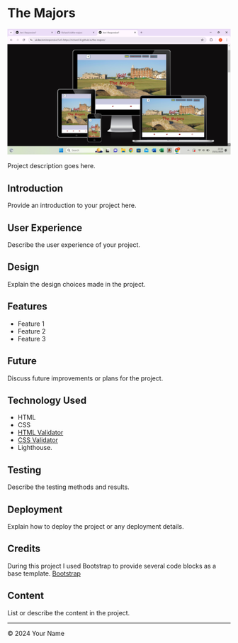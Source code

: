 # The Majors
![Images of front page of project on all device sizes](/assets/images/Screenshot%202024-11-15%20211628.png)

Project description goes here.

## Introduction
Provide an introduction to your project here.

## User Experience
Describe the user experience of your project.

## Design
Explain the design choices made in the project.

## Features
- Feature 1
- Feature 2
- Feature 3

## Future
Discuss future improvements or plans for the project.

## Technology Used
- HTML
- CSS
- [HTML Validator](https://validator.w3.org/)
- [CSS Validator](https://jigsaw.w3.org/css-validator/)
- Lighthouse.

## Testing
Describe the testing methods and results.

## Deployment
Explain how to deploy the project or any deployment details.

## Credits
During this project I used Bootstrap to provide several code blocks as a base template.
[Bootstrap](https://getbootstrap.com/)

## Content
List or describe the content in the project.

---

&copy; 2024 Your Name
